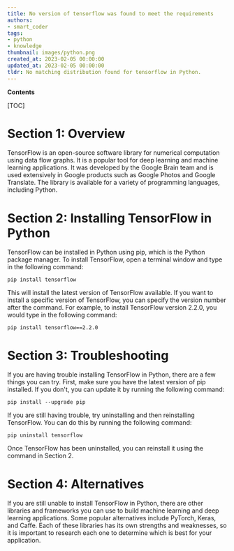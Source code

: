 ```yaml
---
title: No version of tensorflow was found to meet the requirements
authors:
- smart_coder
tags:
- python
- knowledge
thumbnail: images/python.png
created_at: 2023-02-05 00:00:00
updated_at: 2023-02-05 00:00:00
tldr: No matching distribution found for tensorflow in Python.
---
```


**Contents**

[TOC]

# Section 1: Overview

TensorFlow is an open-source software library for numerical computation using data flow graphs. It is a popular tool for deep learning and machine learning applications. It was developed by the Google Brain team and is used extensively in Google products such as Google Photos and Google Translate. The library is available for a variety of programming languages, including Python.

# Section 2: Installing TensorFlow in Python

TensorFlow can be installed in Python using pip, which is the Python package manager. To install TensorFlow, open a terminal window and type in the following command:

`pip install tensorflow`

This will install the latest version of TensorFlow available. If you want to install a specific version of TensorFlow, you can specify the version number after the command. For example, to install TensorFlow version 2.2.0, you would type in the following command:

`pip install tensorflow==2.2.0`

# Section 3: Troubleshooting

If you are having trouble installing TensorFlow in Python, there are a few things you can try. First, make sure you have the latest version of pip installed. If you don't, you can update it by running the following command:

`pip install --upgrade pip`

If you are still having trouble, try uninstalling and then reinstalling TensorFlow. You can do this by running the following command:

`pip uninstall tensorflow`

Once TensorFlow has been uninstalled, you can reinstall it using the command in Section 2.

# Section 4: Alternatives

If you are still unable to install TensorFlow in Python, there are other libraries and frameworks you can use to build machine learning and deep learning applications. Some popular alternatives include PyTorch, Keras, and Caffe. Each of these libraries has its own strengths and weaknesses, so it is important to research each one to determine which is best for your application.
